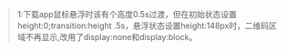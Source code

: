 > 1:下载app鼠标悬浮时该有个高度0.5s过渡，但在初始状态设置height:0;transition:height .5s，悬浮状态设置height:148px时，二维码区域不再显示,改用了display:none和display:block。
